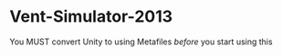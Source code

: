 Vent-Simulator-2013
===================
You MUST convert Unity to using Metafiles *before* you start using this
